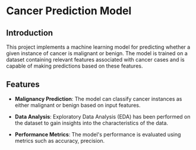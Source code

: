 # Cancer Prediction Model

## Introduction

This project implements a machine learning model for predicting whether a given instance of cancer is malignant or benign. The model is trained on a dataset containing relevant features associated with cancer cases and is capable of making predictions based on these features.

## Features

- **Malignancy Prediction**: The model can classify cancer instances as either malignant or benign based on input features.

- **Data Analysis**: Exploratory Data Analysis (EDA) has been performed on the dataset to gain insights into the characteristics of the data.

- **Performance Metrics**: The model's performance is evaluated using metrics such as accuracy, precision.



